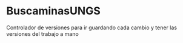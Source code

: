 # BuscaminasUNGS
Controlador de versiones para ir guardando cada cambio y tener las versiones del trabajo a mano
